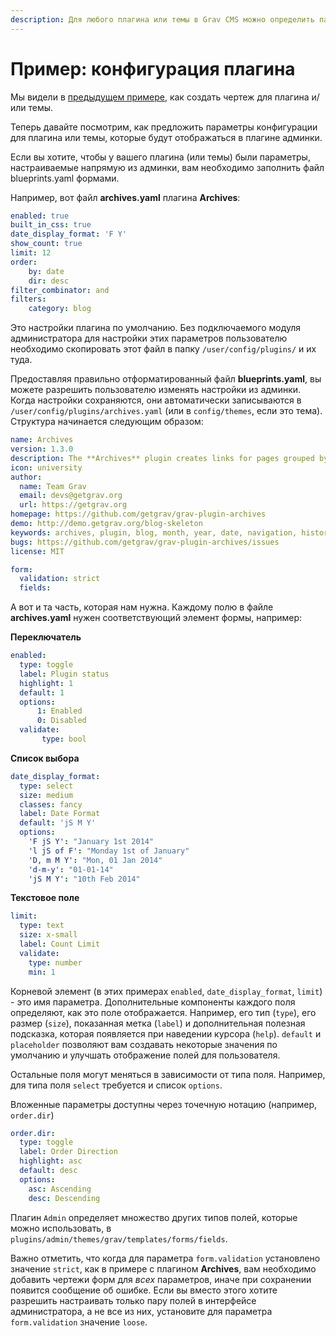 ```yaml
---
description: Для любого плагина или темы в Grav CMS можно определить параметры, доступные для изменения в админке.
---
```


# Пример: конфигурация плагина

Мы видели в [предыдущем примере](../example-plugin-blueprint), как создать чертеж для плагина и/или темы.

Теперь давайте посмотрим, как предложить параметры конфигурации для плагина или темы, которые будут отображаться в плагине админки.

Если вы хотите, чтобы у вашего плагина (или темы) были параметры, настраиваемые напрямую из админки, вам необходимо заполнить файл blueprints.yaml формами.

Например, вот файл **archives.yaml** плагина **Archives**:

```yaml
enabled: true
built_in_css: true
date_display_format: 'F Y'
show_count: true
limit: 12
order:
    by: date
    dir: desc
filter_combinator: and
filters:
    category: blog
```

Это настройки плагина по умолчанию. Без подключаемого модуля администратора для настройки этих параметров пользователю необходимо скопировать этот файл в папку `/user/config/plugins/` и их туда.

Предоставляя правильно отформатированный файл **blueprints.yaml**, вы можете разрешить пользователю изменять настройки из админки. Когда настройки сохраняются, они автоматически записываются в `/user/config/plugins/archives.yaml` (или в `config/themes`, если это тема). Структура начинается следующим образом:

```yaml
name: Archives
version: 1.3.0
description: The **Archives** plugin creates links for pages grouped by month/year
icon: university
author:
  name: Team Grav
  email: devs@getgrav.org
  url: https://getgrav.org
homepage: https://github.com/getgrav/grav-plugin-archives
demo: http://demo.getgrav.org/blog-skeleton
keywords: archives, plugin, blog, month, year, date, navigation, history
bugs: https://github.com/getgrav/grav-plugin-archives/issues
license: MIT

form:
  validation: strict
  fields:
```

А вот и та часть, которая нам нужна. Каждому полю в файле **archives.yaml** нужен соответствующий элемент формы, например:

**Переключатель**

```yaml
enabled:
  type: toggle
  label: Plugin status
  highlight: 1
  default: 1
  options:
      1: Enabled
      0: Disabled
  validate:
       type: bool
```

**Список выбора**

```yaml
date_display_format:
  type: select
  size: medium
  classes: fancy
  label: Date Format
  default: 'jS M Y'
  options:
    'F jS Y': "January 1st 2014"
    'l jS of F': "Monday 1st of January"
    'D, m M Y': "Mon, 01 Jan 2014"
    'd-m-y': "01-01-14"
    'jS M Y': "10th Feb 2014"
```

**Текстовое поле**

```yaml
limit:
  type: text
  size: x-small
  label: Count Limit
  validate:
    type: number
    min: 1
```

Корневой элемент (в этих примерах `enabled`, `date_display_format`, `limit`) - это имя параметра. Дополнительные компоненты каждого поля определяют, как это поле отображается. Например, его тип (`type`), его размер (`size`), показанная метка (`label`) и дополнительная полезная подсказка, которая появляется при наведении курсора (`help`). `default` и `placeholder` позволяют вам создавать некоторые значения по умолчанию и улучшать отображение полей для пользователя.

Остальные поля могут меняться в зависимости от типа поля. Например, для типа поля `select` требуется и список `options`.

Вложенные параметры доступны через точечную нотацию (например, `order.dir`)

```yaml
order.dir:
  type: toggle
  label: Order Direction
  highlight: asc
  default: desc
  options:
    asc: Ascending
    desc: Descending
```

Плагин `Admin` определяет множество других типов полей, которые можно использовать, в `plugins/admin/themes/grav/templates/forms/fields`.

Важно отметить, что когда для параметра `form.validation` установлено значение `strict`, как в примере с плагином **Archives**, вам необходимо добавить чертежи форм для _всех_ параметров, иначе при сохранении появится сообщение об ошибке.
Если вы вместо этого хотите разрешить настраивать только пару полей в интерфейсе администратора, а не все из них, установите для параметра `form.validation` значение `loose`.
